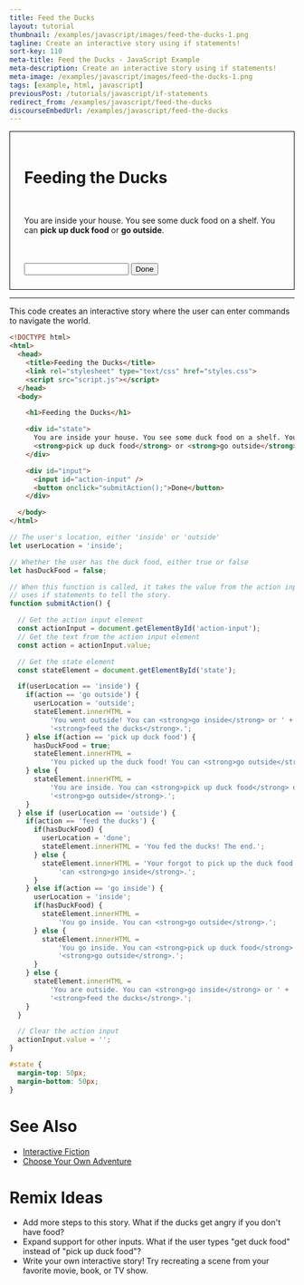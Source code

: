 ```yaml
---
title: Feed the Ducks
layout: tutorial
thumbnail: /examples/javascript/images/feed-the-ducks-1.png
tagline: Create an interactive story using if statements!
sort-key: 110
meta-title: Feed the Ducks - JavaScript Example
meta-description: Create an interactive story using if statements!
meta-image: /examples/javascript/images/feed-the-ducks-1.png
tags: [example, html, javascript]
previousPost: /tutorials/javascript/if-statements
redirect_from: /examples/javascript/feed-the-ducks
discourseEmbedUrl: /examples/javascript/feed-the-ducks
---
```


<script>
// The user's location, either 'inside' or 'outside'
let userLocation = 'inside';

// Whether the user has the duck food, either true or false
let hasDuckFood = false;

// When this function is called, it takes the value from the action input and
// uses if statements to tell the story.
function submitAction() {

  // Get the action input element
  const actionInput = document.getElementById('action-input');
  // Get the text from the action input element
  const action = actionInput.value;

  // Get the state element
  const stateElement = document.getElementById('state');

  if(userLocation == 'inside') {
    if(action == 'go outside') {
      userLocation = 'outside';
      stateElement.innerHTML =
          'You went outside! You can <strong>go inside</strong> or ' +
          '<strong>feed the ducks</strong>.';
    } else if(action == 'pick up duck food') {
      hasDuckFood = true;
      stateElement.innerHTML =
          'You picked up the duck food! You can <strong>go outside</strong>.';
    } else {
      stateElement.innerHTML =
          'You are inside. You can <strong>pick up duck food</strong> or ' +
          '<strong>go outside</strong>.';
    }
  } else if (userLocation == 'outside') {
    if(action == 'feed the ducks') {
      if(hasDuckFood) {
        userLocation = 'done';
        stateElement.innerHTML = 'You fed the ducks! The end.';
      } else {
        stateElement.innerHTML = 'Your forgot to pick up the duck food! You ' +
            'can <strong>go inside</strong>.';
      }
    } else if(action == 'go inside') {
      userLocation = 'inside';
      if(hasDuckFood) {
        stateElement.innerHTML =
            'You go inside. You can <strong>go outside</strong>.';
      } else {
        stateElement.innerHTML =
            'You go inside. You can <strong>pick up duck food</strong> or ' +
            '<strong>go outside</strong>.';
      }
    } else {
      stateElement.innerHTML =
          'You are outside. You can <strong>go inside</strong> or ' +
          '<strong>feed the ducks</strong>.';
    }
  }

  // Clear the action input
  actionInput.value = '';
}
</script>

<style>
#state {
  margin-top: 50px;
  margin-bottom: 50px;
}
</style>

<div style="border: thin solid black; padding: 25px;">
  <h1>Feeding the Ducks</h1>

  <div id="state">
    You are inside your house. You see some duck food on a shelf. You can
    <strong>pick up duck food</strong> or <strong>go outside</strong>.
  </div>

  <div id="input">
    <input id="action-input" />
    <button onclick="submitAction();">Done</button>
  </div>
</div>

<hr>

This code creates an interactive story where the user can enter commands to navigate the world.

```html
<!DOCTYPE html>
<html>
  <head>
    <title>Feeding the Ducks</title>
    <link rel="stylesheet" type="text/css" href="styles.css">
    <script src="script.js"></script>
  </head>
  <body>

    <h1>Feeding the Ducks</h1>

    <div id="state">
      You are inside your house. You see some duck food on a shelf. You can
      <strong>pick up duck food</strong> or <strong>go outside</strong>.
    </div>

    <div id="input">
      <input id="action-input" />
      <button onclick="submitAction();">Done</button>
    </div>

  </body>
</html>
```

```javascript
// The user's location, either 'inside' or 'outside'
let userLocation = 'inside';

// Whether the user has the duck food, either true or false
let hasDuckFood = false;

// When this function is called, it takes the value from the action input and
// uses if statements to tell the story.
function submitAction() {

  // Get the action input element
  const actionInput = document.getElementById('action-input');
  // Get the text from the action input element
  const action = actionInput.value;

  // Get the state element
  const stateElement = document.getElementById('state');

  if(userLocation == 'inside') {
    if(action == 'go outside') {
      userLocation = 'outside';
      stateElement.innerHTML =
          'You went outside! You can <strong>go inside</strong> or ' +
          '<strong>feed the ducks</strong>.';
    } else if(action == 'pick up duck food') {
      hasDuckFood = true;
      stateElement.innerHTML =
          'You picked up the duck food! You can <strong>go outside</strong>.';
    } else {
      stateElement.innerHTML =
          'You are inside. You can <strong>pick up duck food</strong> or ' +
          '<strong>go outside</strong>.';
    }
  } else if (userLocation == 'outside') {
    if(action == 'feed the ducks') {
      if(hasDuckFood) {
        userLocation = 'done';
        stateElement.innerHTML = 'You fed the ducks! The end.';
      } else {
        stateElement.innerHTML = 'Your forgot to pick up the duck food! You ' +
            'can <strong>go inside</strong>.';
      }
    } else if(action == 'go inside') {
      userLocation = 'inside';
      if(hasDuckFood) {
        stateElement.innerHTML =
            'You go inside. You can <strong>go outside</strong>.';
      } else {
        stateElement.innerHTML =
            'You go inside. You can <strong>pick up duck food</strong> or ' +
            '<strong>go outside</strong>.';
      }
    } else {
      stateElement.innerHTML =
          'You are outside. You can <strong>go inside</strong> or ' +
          '<strong>feed the ducks</strong>.';
    }
  }

  // Clear the action input
  actionInput.value = '';
}
```

```css
#state {
  margin-top: 50px;
  margin-bottom: 50px;
}
```

# See Also

- [Interactive Fiction](https://en.wikipedia.org/wiki/Interactive_fiction)
- [Choose Your Own Adventure](https://en.wikipedia.org/wiki/Choose_Your_Own_Adventure)

# Remix Ideas

- Add more steps to this story. What if the ducks get angry if you don't have food?
- Expand support for other inputs. What if the user types "get duck food" instead of "pick up duck food"?
- Write your own interactive story! Try recreating a scene from your favorite movie, book, or TV show.
